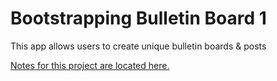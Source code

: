 # Bootstrapping Bulletin Board 1

This app allows users to create unique bulletin boards & posts

[Notes for this project are located here.](https://learn.firstdraft.com/lessons/138)
